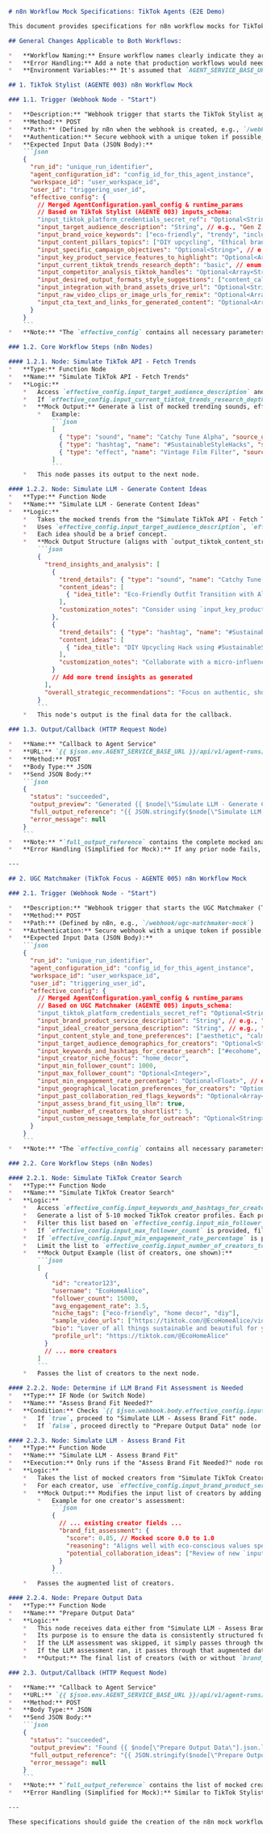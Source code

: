 ```markdown
# n8n Workflow Mock Specifications: TikTok Agents (E2E Demo)

This document provides specifications for n8n workflow mocks for TikTok-related agents, specifically for the E2E demo. These mocks simulate the behavior of the agents by interacting with mocked data and services.

## General Changes Applicable to Both Workflows:

*   **Workflow Naming:** Ensure workflow names clearly indicate they are for the E2E demo mocks (e.g., "E2E Demo Mock: TikTok Stylist", "E2E Demo Mock: UGC Matchmaker - TikTok").
*   **Error Handling:** Add a note that production workflows would need robust error handling, but for the mock, we assume success paths.
*   **Environment Variables:** It's assumed that `AGENT_SERVICE_BASE_URL` will be available as an n8n environment variable for constructing callback URLs.

## 1. TikTok Stylist (AGENTE 003) n8n Workflow Mock

### 1.1. Trigger (Webhook Node - "Start")

*   **Description:** "Webhook trigger that starts the TikTok Stylist agent mock workflow. Receives run details and the effective agent configuration from the Agent Service."
*   **Method:** POST
*   **Path:** (Defined by n8n when the webhook is created, e.g., `/webhook/tiktok-stylist-mock`)
*   **Authentication:** Secure webhook with a unique token if possible, or rely on network-level security for the demo.
*   **Expected Input Data (JSON Body):**
    ```json
    {
      "run_id": "unique_run_identifier",
      "agent_configuration_id": "config_id_for_this_agent_instance",
      "workspace_id": "user_workspace_id",
      "user_id": "triggering_user_id",
      "effective_config": {
        // Merged AgentConfiguration.yaml_config & runtime_params
        // Based on TikTok Stylist (AGENTE 003) inputs_schema:
        "input_tiktok_platform_credentials_secret_ref": "Optional<String>", // Assumed to be handled by Agent Service for actual API calls
        "input_target_audience_description": "String", // e.g., "Gen Z interested in sustainable fashion"
        "input_brand_voice_keywords": ["eco-friendly", "trendy", "inclusive"],
        "input_content_pillars_topics": ["DIY upcycling", "Ethical brand spotlights"],
        "input_specific_campaign_objectives": "Optional<String>", // e.g., "Promote new summer collection"
        "input_key_product_service_features_to_highlight": "Optional<Array<String>>",
        "input_current_tiktok_trends_research_depth": "basic", // enum: "basic", "deep_dive"
        "input_competitor_analysis_tiktok_handles": "Optional<Array<String>>",
        "input_desired_output_formats_style_suggestions": ["content_calendar_md", "trend_report_pdf"], // For mock, we'll focus on core data
        "input_integration_with_brand_assets_drive_url": "Optional<String>",
        "input_raw_video_clips_or_image_urls_for_remix": "Optional<Array<String>>",
        "input_cta_text_and_links_for_generated_content": "Optional<Array<Object>>" // {text: "Shop Now", link: "..."}
      }
    }
    ```
*   **Note:** "The `effective_config` contains all necessary parameters derived from the agent's configuration and any runtime inputs. The n8n workflow will use these values directly."

### 1.2. Core Workflow Steps (n8n Nodes)

#### 1.2.1. Node: Simulate TikTok API - Fetch Trends
*   **Type:** Function Node
*   **Name:** "Simulate TikTok API - Fetch Trends"
*   **Logic:**
    *   Access `effective_config.input_target_audience_description` and `effective_config.input_content_pillars_topics` to (conceptually) refine mock data generation.
    *   If `effective_config.input_current_tiktok_trends_research_depth` is "deep_dive", generate more trends (e.g., 5-7 vs. 3-5 for "basic").
    *   **Mock Output:** Generate a list of mocked trending sounds, effects, and hashtags.
        *   Example:
            ```json
            [
              { "type": "sound", "name": "Catchy Tune Alpha", "source_url": "https://tiktok.com/sounds/alpha", "current_usage_estimate": 150000 },
              { "type": "hashtag", "name": "#SustainableStyleHacks", "source_url": "https://tiktok.com/tags/sustainablestylehacks", "current_usage_estimate": 75000 },
              { "type": "effect", "name": "Vintage Film Filter", "source_url": "https://tiktok.com/effects/vintagefilm", "current_usage_estimate": 90000 }
            ]
            ```
    *   This node passes its output to the next node.

#### 1.2.2. Node: Simulate LLM - Generate Content Ideas
*   **Type:** Function Node
*   **Name:** "Simulate LLM - Generate Content Ideas"
*   **Logic:**
    *   Takes the mocked trends from the "Simulate TikTok API - Fetch Trends" node as input.
    *   Uses `effective_config.input_target_audience_description`, `effective_config.input_brand_voice_keywords`, `effective_config.input_content_pillars_topics`, and `effective_config.input_specific_campaign_objectives` (if provided) to generate 1-2 content ideas per trend.
    *   Each idea should be a brief concept.
    *   **Mock Output Structure (aligns with `output_tiktok_content_strategy_and_ideas` from blueprint):**
        ```json
        {
          "trend_insights_and_analysis": [
            {
              "trend_details": { "type": "sound", "name": "Catchy Tune Alpha", "source_url": "https://tiktok.com/sounds/alpha", "current_usage_estimate": 150000 },
              "content_ideas": [
                { "idea_title": "Eco-Friendly Outfit Transition with Alpha Tune", "concept_description": "Showcase 3 sustainable outfits transitioning smoothly with 'Catchy Tune Alpha'. Highlight brand values from `input_brand_voice_keywords`.", "suggested_cta": "Shop eco-collection! Link in bio." }
              ],
              "customization_notes": "Consider using `input_key_product_service_features_to_highlight` for product placements."
            },
            {
              "trend_details": { "type": "hashtag", "name": "#SustainableStyleHacks", "source_url": "https://tiktok.com/tags/sustainablestylehacks", "current_usage_estimate": 75000 },
              "content_ideas": [
                { "idea_title": "DIY Upcycling Hack using #SustainableStyleHacks", "concept_description": "A quick tutorial on upcycling an old garment, fitting the `input_content_pillars_topics`. Use #SustainableStyleHacks.", "suggested_cta": "Try it & tag us!" }
              ],
              "customization_notes": "Collaborate with a micro-influencer for wider reach if `input_competitor_analysis_tiktok_handles` shows similar successful strategies."
            }
            // Add more trend insights as generated
          ],
          "overall_strategic_recommendations": "Focus on authentic, short-form video content. Leverage trending sounds quickly. Ensure CTAs from `input_cta_text_and_links_for_generated_content` (if provided) are clear."
        }
        ```
    *   This node's output is the final data for the callback.

### 1.3. Output/Callback (HTTP Request Node)

*   **Name:** "Callback to Agent Service"
*   **URL:** `{{ $json.env.AGENT_SERVICE_BASE_URL }}/api/v1/agent-runs/{{ $json.webhook.body.run_id }}/completed`
*   **Method:** POST
*   **Body Type:** JSON
*   **Send JSON Body:**
    ```json
    {
      "status": "succeeded",
      "output_preview": "Generated {{ $node[\"Simulate LLM - Generate Content Ideas\"].json.trend_insights_and_analysis.length }} trend insights with content ideas for TikTok.",
      "full_output_reference": "{{ JSON.stringify($node[\"Simulate LLM - Generate Content Ideas\"].json) }}",
      "error_message": null
    }
    ```
*   **Note:** "`full_output_reference` contains the complete mocked analysis and ideas. `output_preview` provides a brief summary for quick display. Ensure `JSON.stringify` is used for `full_output_reference` as Agent Service expects a string."
*   **Error Handling (Simplified for Mock):** If any prior node fails, this node might not be reached. A real workflow would have error branches leading to a callback with `status: "failed"` and an `error_message`.

---

## 2. UGC Matchmaker (TikTok Focus - AGENTE 005) n8n Workflow Mock

### 2.1. Trigger (Webhook Node - "Start")

*   **Description:** "Webhook trigger that starts the UGC Matchmaker (TikTok Focus) agent mock workflow. Receives run details and the effective agent configuration from the Agent Service."
*   **Method:** POST
*   **Path:** (Defined by n8n, e.g., `/webhook/ugc-matchmaker-mock`)
*   **Authentication:** Secure webhook with a unique token if possible.
*   **Expected Input Data (JSON Body):**
    ```json
    {
      "run_id": "unique_run_identifier",
      "agent_configuration_id": "config_id_for_this_agent_instance",
      "workspace_id": "user_workspace_id",
      "user_id": "triggering_user_id",
      "effective_config": {
        // Merged AgentConfiguration.yaml_config & runtime_params
        // Based on UGC Matchmaker (AGENTE 005) inputs_schema:
        "input_tiktok_platform_credentials_secret_ref": "Optional<String>", // Assumed handled by Agent Service
        "input_brand_product_service_description": "String", // e.g., "Sustainable handmade candles"
        "input_ideal_creator_persona_description": "String", // e.g., "Eco-conscious home decor enthusiasts, values authenticity"
        "input_content_style_and_tone_preferences": ["aesthetic", "calm", "informative"],
        "input_target_audience_demographics_for_creators": "Optional<String>", // e.g., "USA, 25-45, female"
        "input_keywords_and_hashtags_for_creator_search": ["#ecohome", "#handmadecandles"],
        "input_creator_niche_focus": "home_decor",
        "input_min_follower_count": 1000,
        "input_max_follower_count": "Optional<Integer>",
        "input_min_engagement_rate_percentage": "Optional<Float>", // e.g., 2.5
        "input_geographical_location_preferences_for_creators": "Optional<Array<String>>",
        "input_past_collaboration_red_flags_keywords": "Optional<Array<String>>",
        "input_assess_brand_fit_using_llm": true,
        "input_number_of_creators_to_shortlist": 5,
        "input_custom_message_template_for_outreach": "Optional<String>"
      }
    }
    ```
*   **Note:** "The `effective_config` contains all necessary parameters. The workflow will use these values to simulate creator discovery and assessment."

### 2.2. Core Workflow Steps (n8n Nodes)

#### 2.2.1. Node: Simulate TikTok Creator Search
*   **Type:** Function Node
*   **Name:** "Simulate TikTok Creator Search"
*   **Logic:**
    *   Access `effective_config.input_keywords_and_hashtags_for_creator_search`, `effective_config.input_creator_niche_focus`, and `effective_config.input_min_follower_count`.
    *   Generate a list of 5-10 mocked TikTok creator profiles. Each profile should include: `id`, `username`, `follower_count`, `avg_engagement_rate` (mocked, e.g., random float between 1.0 and 10.0), `niche_tags` (array of strings based on keywords and niche), `sample_video_urls` (array of 2-3 mock TikTok video URLs), `bio` (short mocked bio), and `profile_url` (mocked URL).
    *   Filter this list based on `effective_config.input_min_follower_count`.
    *   If `effective_config.input_max_follower_count` is provided, filter by that too.
    *   If `effective_config.input_min_engagement_rate_percentage` is provided, filter by that.
    *   Limit the list to `effective_config.input_number_of_creators_to_shortlist` after filtering.
    *   **Mock Output Example (list of creators, one shown):**
        ```json
        [
          {
            "id": "creator123",
            "username": "EcoHomeAlice",
            "follower_count": 15000,
            "avg_engagement_rate": 3.5,
            "niche_tags": ["eco-friendly", "home decor", "diy"],
            "sample_video_urls": ["https://tiktok.com/@EcoHomeAlice/video/123", "https://tiktok.com/@EcoHomeAlice/video/456"],
            "bio": "Lover of all things sustainable and beautiful for your home. ✨",
            "profile_url": "https://tiktok.com/@EcoHomeAlice"
          }
          // ... more creators
        ]
        ```
    *   Passes the list of creators to the next node.

#### 2.2.2. Node: Determine if LLM Brand Fit Assessment is Needed
*   **Type:** IF Node (or Switch Node)
*   **Name:** "Assess Brand Fit Needed?"
*   **Condition:** Checks `{{ $json.webhook.body.effective_config.input_assess_brand_fit_using_llm }}`.
    *   If `true`, proceed to "Simulate LLM - Assess Brand Fit" node.
    *   If `false`, proceed directly to "Prepare Output Data" node (or the Callback node if no further processing is needed).

#### 2.2.3. Node: Simulate LLM - Assess Brand Fit
*   **Type:** Function Node
*   **Name:** "Simulate LLM - Assess Brand Fit"
*   **Execution:** Only runs if the "Assess Brand Fit Needed?" node routes to it.
*   **Logic:**
    *   Takes the list of mocked creators from "Simulate TikTok Creator Search" node as input.
    *   For each creator, use `effective_config.input_brand_product_service_description` and `effective_config.input_ideal_creator_persona_description` to generate a mock qualitative assessment.
    *   **Mock Output:** Modifies the input list of creators by adding an `brand_fit_assessment` object to each creator.
        *   Example for one creator's assessment:
            ```json
            {
              // ... existing creator fields ...
              "brand_fit_assessment": {
                "score": 0.85, // Mocked score 0.0 to 1.0
                "reasoning": "Aligns well with eco-conscious values specified in `input_ideal_creator_persona_description`. Content style is aesthetic and informative. Audience likely matches target demographics.",
                "potential_collaboration_ideas": ["Review of new `input_brand_product_service_description` line", "DIY home decor using our products"]
              }
            }
            ```
    *   Passes the augmented list of creators.

#### 2.2.4. Node: Prepare Output Data
*   **Type:** Function Node
*   **Name:** "Prepare Output Data"
*   **Logic:**
    *   This node receives data either from "Simulate LLM - Assess Brand Fit" (if it ran) or directly from "Simulate TikTok Creator Search".
    *   Its purpose is to ensure the data is consistently structured for the callback, regardless of whether the LLM assessment was performed.
    *   If the LLM assessment was skipped, it simply passes through the data from "Simulate TikTok Creator Search".
    *   If the LLM assessment ran, it passes through that augmented data.
    *   **Output:** The final list of creators (with or without `brand_fit_assessment`).

### 2.3. Output/Callback (HTTP Request Node)

*   **Name:** "Callback to Agent Service"
*   **URL:** `{{ $json.env.AGENT_SERVICE_BASE_URL }}/api/v1/agent-runs/{{ $json.webhook.body.run_id }}/completed`
*   **Method:** POST
*   **Body Type:** JSON
*   **Send JSON Body:**
    ```json
    {
      "status": "succeeded",
      "output_preview": "Found {{ $node[\"Prepare Output Data\"].json.length }} potential TikTok creators matching criteria.",
      "full_output_reference": "{{ JSON.stringify($node[\"Prepare Output Data\"].json) }}",
      "error_message": null
    }
    ```
*   **Note:** "`full_output_reference` contains the list of mocked creators (with assessments if performed). `output_preview` gives a count. Using a 'Prepare Output Data' node makes the input to `JSON.stringify` consistent."
*   **Error Handling (Simplified for Mock):** Similar to TikTok Stylist, error branches would lead to a callback with `status: "failed"`.

---

These specifications should guide the creation of the n8n mock workflows for the E2E demo.
```
